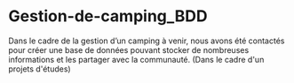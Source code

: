 # Gestion-de-camping_BDD
 Dans le cadre de la gestion d’un camping à venir, nous avons été contactés pour créer une base de données pouvant stocker de nombreuses informations et les partager avec la communauté. (Dans le cadre d'un projets d'études)

